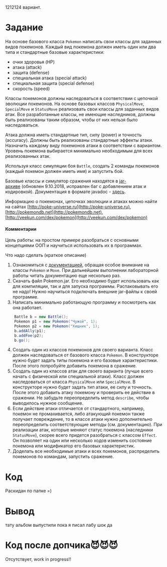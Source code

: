 1212124 вариант.
# Задание
На основе базового класса `Pokemon` написать свои классы для заданных видов покемонов. Каждый вид покемона должен иметь один или два типа и стандартные базовые характеристики:

- очки здоровья (HP)
- атака (attack)
- защита (defense)
- специальная атака (special attack)
- специальная защита (special defense)
- скорость (speed)

Классы покемонов должны наследоваться в соответствии с цепочкой эволюции покемонов. На основе базовых классов `PhysicalMove`, `SpecialMove` и `StatusMove` реализовать свои классы для заданных видов атак. Все разработанные классы, не имеющие наследников, должны быть реализованы таким образом, чтобы от них нельзя было наследоваться.

Атака должна иметь стандартные тип, силу (power) и точность (accuracy). Должны быть реализованы стандартные эффекты атаки. Назначить каждому виду покемонов атаки в соответствии с вариантом. Уровень покемона выбирается минимально необходимым для всех реализованных атак.

Используя класс симуляции боя `Battle`, создать 2 команды покемонов (каждый покемон должен иметь имя) и запустить бой.

Базовые классы и симулятор сражения находятся в [jar-архиве](https://se.ifmo.ru/documents/10180/660917/Pokemon.jar/a7ce60af-6ee6-47d0-a95e-e5ed9a697bd2) (обновлен 9.10.2018, исправлен баг с добавлением атак и кодировкой). Документация в формате javadoc - [здесь](https://se.ifmo.ru/~tony/doc/).

Информацию о покемонах, цепочках эволюции и атаках можно найти на сайтах [http://poke-universe.ru](http://poke-universe.ru), [http://pokemondb.net](http://pokemondb.net), [http://veekun.com/dex/pokemon](http://veekun.com/dex/pokemon)

#### Комментарии

Цель работы: на простом примере разобраться с основными концепциями ООП и научиться использовать их в программах.

Что надо сделать (краткое описание)

1. Ознакомиться с [документацией](https://se.ifmo.ru/~tony/doc/), обращая особое внимание на классы `Pokemon` и `Move`. При дальнейшем выполнении лабораторной работы читать документацию еще несколько раз.
2. Скачать файл Pokemon.jar. Его необходимо будет использовать как для компиляции, так и для запуска программы. Распаковывать его не надо! Нужно научиться подключать внешние jar-файлы к своей программе.
3. Написать минимально работающую программу и посмотреть как она работает.
```java
    Battle b = new Battle();
    Pokemon p1 = new Pokemon("Чужой", 1);
    Pokemon p2 = new Pokemon("Хищник", 1);
    b.addAlly(p1);
    b.addFoe(p2);
    b.go();
```
4. Создать один из классов покемонов для своего варианта. Класс должен наследоваться от базового класса `Pokemon`. В конструкторе нужно будет задать типы покемона и его базовые характеристики. После этого попробуйте добавить покемона в сражение.
5. Создать один из классов атак для своего варианта (лучше всего начать с физической или специальной атаки). Класс должен наследоваться от класса `PhysicalMove` или `SpecialMove`. В конструкторе нужно будет задать тип атаки, ее силу и точность. После этого добавить атаку покемону и проверить ее действие в сражении. Не забудьте переопределить метод `describe`, чтобы выводилось нужное сообщение.
6. Если действие атаки отличается от стандартного, например, покемон не промахивается, либо атакующий покемон также получает повреждение, то в классе атаки нужно дополнительно переопределить соответствующие методы (см. документацию). При реализации атак, которые меняют статус покемона (наследники `StatusMove`), скорее всего придется разобраться с классом `Effect`. Он позволяет на один или несколько ходов изменить состояние покемона или модификатор его базовых характеристик.
7. Доделать все необходимые атаки и всех покемонов, распределить покемонов по командам, запустить сражение.
# Код
Раскидан по папке =)
# Вывод

тату альбом выпустили пока я писал лабу шок да

# Код после допчика😈😈😈
Отсутствует, work in progress!!

